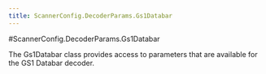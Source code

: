 ```yaml
---
title: ScannerConfig.DecoderParams.Gs1Databar
---
```

#ScannerConfig.DecoderParams.Gs1Databar

The Gs1Databar class provides access to parameters that are available
 for the GS1 Databar decoder.

